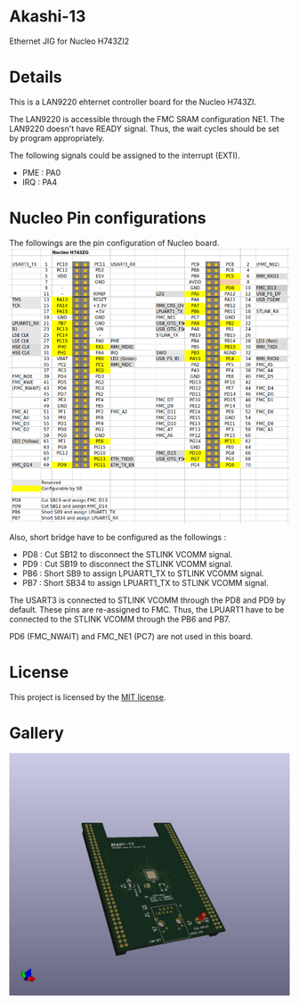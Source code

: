 # Akashi-13
Ethernet JIG for Nucleo H743ZI2

# Details
This is a LAN9220 ehternet controller board for the Nucleo H743ZI. 

The LAN9220 is accessible through the FMC SRAM configuration NE1. 
The LAN9220 doesn't have READY signal. Thus, the wait cycles should
be set by program appropriately. 

The following signals could be assigned to the interrupt (EXTI).
- PME : PA0
- IRQ : PA4

# Nucleo Pin configurations

The followings are the pin configuration of Nucleo board. 
![](image/configuration.png)

Also, short bridge have to be configured as the followings : 

- PD8 : Cut SB12 to disconnect the STLINK VCOMM signal. 
- PD9 : Cut SB19 to disconnect the STLINK VCOMM signal. 
- PB6 : Short SB9 to assign LPUART1_TX to STLINK VCOMM signal.
- PB7 : Short SB34 to assign LPUART1_TX to STLINK VCOMM signal.

The USART3 is connected to STLINK VCOMM through the PD8 and PD9 by default. 
These pins are re-assigned to FMC. Thus, the LPUART1 have to be connected
to the STLINK VCOMM through the PB6 and PB7. 

PD6 (FMC_NWAIT) and FMC_NE1 (PC7) are not used in this board. 

# License
This project is licensed by the [MIT license](LICENSE). 

# Gallery

![](image/Akashi-13.jpg)
